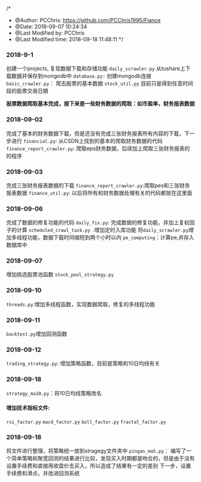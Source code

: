 /*
 * @Author: PCChris: https://github.com/PCChris1995/Fiance 
 * @Date: 2018-09-07 10:24:34 
 * @Last Modified by: PCChris
 * @Last Modified time: 2018-09-18 11:48:11
 */


### 2018-9-1 
创建一个projects, 复现数据下载和存储功能
`daily_scrawler.py` 从tushare上下载数据并保存到mongodb中
`database.py:`       创建mongodb连接
`basic_crawler.py`： 爬去股票的基本数据
`stock_util.py` 目前只是得到任意时间段的股票交易日期

**股票数据爬取基本完成，接下来是一些财务数据的爬取：如市盈率，财务报表数据**

### 2018-09-02
完成了基本的财务数据下载，但是还没有完成三张财务报表所有内容的下载，下一步进行
`financial.py`: 从CSDN上找到的基本的爬取财务数据的代码
`finance_report_crawler.py`: 爬取eps财务数据，后续加上爬取三张财务报表的的程序

### 2018-09-03
完成三张财务报表数据的下载
`finance_report_crawler.py`:爬取pes和三张财务报表数据
`finance_util.py`: 以后将所有和财务数据处理有关的代码都放在这里面

### 2018-09-06
完成了数据的修复功能的代码
`daily_fix.py`: 完成数据的修复功能，并加上复权因子的计算
`scheduled_crawl_task.py `:增加定时入库功能
将`daily_scrawler.py`增加多线程功能，数据下载时间缩短到两个小时以内
`pe_computing`：计算pe,并存入数据库中

### 2018-09-07
增加挑选股票池函数
`stock_pool_strategy.py`

### 2018-09-10
`threads.py`:增加多线程函数，实现数据爬取，修复的多线程功能

### 2018-09-11
`backtest.py`增加回测函数

### 2018-09-12
`trading_strategy.py`: 增加策略函数，目前是策略和10日均线有关

### 2018-09-18
`strategy_ma10.py`：将10日均线策略改名
#### 增加技术指标文件:
`rsi_factor.py`
`macd_factor.py`
`boll_factor.py`
`fractal_factor.py`


### 2018-09-18
将文件进行整理，将策略统一放到stragegy文件夹中
`pingan_ma5.py`： 编写了一个简单策略和聚宽回测的结果进行比较，发现买入时期都是吻合的，但是由于没有设置手续费和直接用收盘价去买入，所以造成了结果有一定的差别
下一步，设置手续费和滑点，并改进回测系统